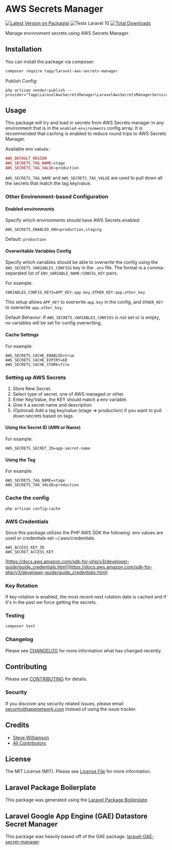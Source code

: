 # AWS Secrets Manager

[![Latest Version on Packagist](https://img.shields.io/packagist/v/tapp/laravel-aws-secrets-manager.svg?style=flat-square)](https://packagist.org/packages/tapp/laravel-aws-secrets-manager)
![Tests Laravel 10](https://github.com/TappNetwork/laravel-aws-secrets-manager/actions/workflows/run-tests-l10.yml/badge.svg)
[![Total Downloads](https://img.shields.io/packagist/dt/tapp/laravel-aws-secrets-manager.svg?style=flat-square)](https://packagist.org/packages/tapp/laravel-aws-secrets-manager)

Manage environment secrets using AWS Secrets Manager.

## Installation

You can install the package via composer:

```bash
composer require tapp/laravel-aws-secrets-manager
```

Publish Config:
```
php artisan vendor:publish --provider="Tapp\LaravelAwsSecretsManager\LaravelAwsSecretsManagerServiceProvider"
```

## Usage

This package will try and load in secrets from AWS Secrets manager in any environment that is in the `enabled-environments` config array.  It is recommended that caching is enabled to reduce round trips to AWS Secrets Manager.

Available env values:
``` php
AWS_DEFAULT_REGION
AWS_SECRETS_TAG_NAME=stage
AWS_SECRETS_TAG_VALUE=production
```

`AWS_SECRETS_TAG_NAME` and `AWS_SECRETS_TAG_VALUE` are used to pull down all the secrets that match the tag key/value.

### Other Environment-based Configuration

#### Enabled environments

Specify which environments should have AWS Secrets enabled:

`AWS_SECRETS_ENABLED_ENV=production,staging`

Default: `production`

#### Overwritable Variables Config

Specify which variables should be able to overwrite the config using the `AWS_SECRETS_VARIABLES_CONFIGS` key in the `.env` file. The format is a comma-separated list of `ENV_VARIABLE_NAME:CONFIG_KEY` pairs.

For example:

`VARIABLES_CONFIG_KEYS=APP_KEY:app.key,OTHER_KEY:app.other_key`

This setup allows `APP_KEY` to overwrite `app.key` in the config, and `OTHER_KEY` to overwrite `app.other_key`.

Default Behavior: If `AWS_SECRETS_VARIABLES_CONFIGS` is not set or is empty, no variables will be set for config overwriting.

#### Cache Settings

For example:
```
AWS_SECRETS_CACHE_ENABLED=true
AWS_SECRETS_CACHE_EXPIRY=60
AWS_SECRETS_CACHE_STORE=file
```

### Setting up AWS Secrets

1. Store New Secret.
1. Select type of secret, one of AWS managed or other.
1. Enter Key/Value, the KEY should match a env variable.
1. Give it a secret name and description
1. (Optional) Add a tag key/value (stage => production) if you want to pull down secrets based on tags.

#### Using the Secret ID (ARN or Name)

For example:
```
AWS_SECRETS_SECRET_ID=app-secret-name
```

#### Using the Tag

For example:
```
AWS_SECRETS_TAG_NAME=stage
AWS_SECRETS_TAG_VALUE=production
```

### Cache the config
```
php artisan config:cache
```

### AWS Credentials

Since this package utilizes the PHP AWS SDK the following .env values are used or credentials set ~/.aws/credentials.

```
AWS_ACCESS_KEY_ID
AWS_SECRET_ACCESS_KEY
```
[https://docs.aws.amazon.com/sdk-for-php/v3/developer-guide/guide_credentials.html](https://docs.aws.amazon.com/sdk-for-php/v3/developer-guide/guide_credentials.html)

### Key Rotation
If key rotation is enabled, the most recent next rotation date is cached and if it's in the past we force getting the secrets.

### Testing

``` bash
composer test
```

### Changelog

Please see [CHANGELOG](CHANGELOG.md) for more information what has changed recently.

## Contributing

Please see [CONTRIBUTING](CONTRIBUTING.md) for details.

### Security

If you discover any security related issues, please email security@tappnetwork.com instead of using the issue tracker.

## Credits

- [Steve Williamson](https://github.com/tapp)
- [All Contributors](../../contributors)

## License

The MIT License (MIT). Please see [License File](LICENSE.md) for more information.

## Laravel Package Boilerplate

This package was generated using the [Laravel Package Boilerplate](https://laravelpackageboilerplate.com).

## Laravel Google App Engine (GAE) Datastore Secret Manager

This package was heavily based off of the GAE package. [laravel-GAE-secret-manager](https://github.com/tommerrett/laravel-GAE-secret-manager).
